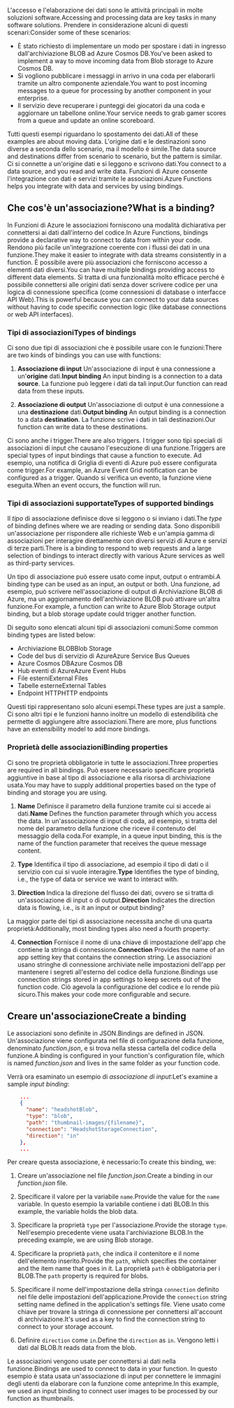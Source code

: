 <span data-ttu-id="bb2f7-101">L'accesso e l'elaborazione dei dati sono le attività principali in molte soluzioni software.</span><span class="sxs-lookup"><span data-stu-id="bb2f7-101">Accessing and processing data are key tasks in many software solutions.</span></span> <span data-ttu-id="bb2f7-102">Prendere in considerazione alcuni di questi scenari:</span><span class="sxs-lookup"><span data-stu-id="bb2f7-102">Consider some of these scenarios:</span></span>

* <span data-ttu-id="bb2f7-103">È stato richiesto di implementare un modo per spostare i dati in ingresso dall'archiviazione BLOB ad Azure Cosmos DB.</span><span class="sxs-lookup"><span data-stu-id="bb2f7-103">You've been asked to implement a way to move incoming data from Blob storage to Azure Cosmos DB.</span></span>
* <span data-ttu-id="bb2f7-104">Si vogliono pubblicare i messaggi in arrivo in una coda per elaborarli tramite un altro componente aziendale.</span><span class="sxs-lookup"><span data-stu-id="bb2f7-104">You want to post incoming messages to a queue for processing by another component in your enterprise.</span></span>
* <span data-ttu-id="bb2f7-105">Il servizio deve recuperare i punteggi dei giocatori da una coda e aggiornare un tabellone online.</span><span class="sxs-lookup"><span data-stu-id="bb2f7-105">Your service needs to grab gamer scores from a queue and update an online scoreboard.</span></span>

<span data-ttu-id="bb2f7-106">Tutti questi esempi riguardano lo spostamento dei dati.</span><span class="sxs-lookup"><span data-stu-id="bb2f7-106">All of these examples are about moving data.</span></span> <span data-ttu-id="bb2f7-107">L'origine dati e le destinazioni sono diverse a seconda dello scenario, ma il modello è simile.</span><span class="sxs-lookup"><span data-stu-id="bb2f7-107">The data source and destinations differ from scenario to scenario, but the pattern is similar.</span></span> <span data-ttu-id="bb2f7-108">Ci si connette a un'origine dati e si leggono e scrivono dati.</span><span class="sxs-lookup"><span data-stu-id="bb2f7-108">You connect to a data source, and you read and write data.</span></span> <span data-ttu-id="bb2f7-109">Funzioni di Azure consente l'integrazione con dati e servizi tramite le associazioni.</span><span class="sxs-lookup"><span data-stu-id="bb2f7-109">Azure Functions helps you integrate with data and services by using bindings.</span></span> 

## <a name="what-is-a-binding"></a><span data-ttu-id="bb2f7-110">Che cos'è un'associazione?</span><span class="sxs-lookup"><span data-stu-id="bb2f7-110">What is a binding?</span></span>

<span data-ttu-id="bb2f7-111">In Funzioni di Azure le associazioni forniscono una modalità dichiarativa per connettersi ai dati dall'interno del codice.</span><span class="sxs-lookup"><span data-stu-id="bb2f7-111">In Azure Functions, bindings provide a declarative way to connect to data from within your code.</span></span> <span data-ttu-id="bb2f7-112">Rendono più facile un'integrazione coerente con i flussi dei dati in una funzione.</span><span class="sxs-lookup"><span data-stu-id="bb2f7-112">They make it easier to integrate with data streams consistently in a function.</span></span> <span data-ttu-id="bb2f7-113">È possibile avere più associazioni che forniscono accesso a elementi dati diversi.</span><span class="sxs-lookup"><span data-stu-id="bb2f7-113">You can have multiple bindings providing access to different data elements.</span></span> <span data-ttu-id="bb2f7-114">Si tratta di una funzionalità molto efficace perché è possibile connettersi alle origini dati senza dover scrivere codice per una logica di connessione specifica (come connessioni di database o interfacce API Web).</span><span class="sxs-lookup"><span data-stu-id="bb2f7-114">This is powerful because you can connect to your data sources without having to code specific connection logic (like database connections or web API interfaces).</span></span>

### <a name="types-of-bindings"></a><span data-ttu-id="bb2f7-115">Tipi di associazioni</span><span class="sxs-lookup"><span data-stu-id="bb2f7-115">Types of bindings</span></span>

<span data-ttu-id="bb2f7-116">Ci sono due tipi di associazioni che è possibile usare con le funzioni:</span><span class="sxs-lookup"><span data-stu-id="bb2f7-116">There are two kinds of bindings you can use with functions:</span></span>

1. <span data-ttu-id="bb2f7-117">**Associazione di input** Un'associazione di input è una connessione a un'**origine** dati.</span><span class="sxs-lookup"><span data-stu-id="bb2f7-117">**Input binding** An input binding is a connection to a data **source**.</span></span> <span data-ttu-id="bb2f7-118">La funzione può leggere i dati da tali input.</span><span class="sxs-lookup"><span data-stu-id="bb2f7-118">Our function can read data from these inputs.</span></span>

1. <span data-ttu-id="bb2f7-119">**Associazione di output** Un'associazione di output è una connessione a una **destinazione** dati.</span><span class="sxs-lookup"><span data-stu-id="bb2f7-119">**Output binding** An output binding is a connection to a data **destination**.</span></span> <span data-ttu-id="bb2f7-120">La funzione scrive i dati in tali destinazioni.</span><span class="sxs-lookup"><span data-stu-id="bb2f7-120">Our function can write data to these destinations.</span></span>

<span data-ttu-id="bb2f7-121">Ci sono anche i trigger.</span><span class="sxs-lookup"><span data-stu-id="bb2f7-121">There are also triggers.</span></span> <span data-ttu-id="bb2f7-122">I trigger sono tipi speciali di associazioni di input che causano l'esecuzione di una funzione.</span><span class="sxs-lookup"><span data-stu-id="bb2f7-122">Triggers are special types of input bindings that cause a function to execute.</span></span> <span data-ttu-id="bb2f7-123">Ad esempio, una notifica di Griglia di eventi di Azure può essere configurata come trigger.</span><span class="sxs-lookup"><span data-stu-id="bb2f7-123">For example, an Azure Event Grid notification can be configured as a trigger.</span></span> <span data-ttu-id="bb2f7-124">Quando si verifica un evento, la funzione viene eseguita.</span><span class="sxs-lookup"><span data-stu-id="bb2f7-124">When an event occurs, the function will run.</span></span>

### <a name="types-of-supported-bindings"></a><span data-ttu-id="bb2f7-125">Tipi di associazioni supportate</span><span class="sxs-lookup"><span data-stu-id="bb2f7-125">Types of supported bindings</span></span>

<span data-ttu-id="bb2f7-126">Il *tipo* di associazione definisce dove si leggono o si inviano i dati.</span><span class="sxs-lookup"><span data-stu-id="bb2f7-126">The *type* of binding defines where we are reading or sending data.</span></span> <span data-ttu-id="bb2f7-127">Sono disponibili un'associazione per rispondere alle richieste Web e un'ampia gamma di associazioni per interagire direttamente con diversi servizi di Azure e servizi di terze parti.</span><span class="sxs-lookup"><span data-stu-id="bb2f7-127">There is a binding to respond to web requests and a large selection of bindings to interact directly with various Azure services as well as third-party services.</span></span>

<span data-ttu-id="bb2f7-128">Un tipo di associazione può essere usato come input, output o entrambi.</span><span class="sxs-lookup"><span data-stu-id="bb2f7-128">A binding type can be used as an input, an output or both.</span></span> <span data-ttu-id="bb2f7-129">Una funzione, ad esempio, può scrivere nell'associazione di output di Archiviazione BLOB di Azure, ma un aggiornamento dell'archiviazione BLOB può attivare un'altra funzione.</span><span class="sxs-lookup"><span data-stu-id="bb2f7-129">For example, a function can write to Azure Blob Storage output binding, but a blob storage update could trigger another function.</span></span>

<span data-ttu-id="bb2f7-130">Di seguito sono elencati alcuni tipi di associazioni comuni:</span><span class="sxs-lookup"><span data-stu-id="bb2f7-130">Some common binding types are listed below:</span></span>
- <span data-ttu-id="bb2f7-131">Archiviazione BLOB</span><span class="sxs-lookup"><span data-stu-id="bb2f7-131">Blob Storage</span></span>
- <span data-ttu-id="bb2f7-132">Code del bus di servizio di Azure</span><span class="sxs-lookup"><span data-stu-id="bb2f7-132">Azure Service Bus Queues</span></span>
- <span data-ttu-id="bb2f7-133">Azure Cosmos DB</span><span class="sxs-lookup"><span data-stu-id="bb2f7-133">Azure Cosmos DB</span></span>
- <span data-ttu-id="bb2f7-134">Hub eventi di Azure</span><span class="sxs-lookup"><span data-stu-id="bb2f7-134">Azure Event Hubs</span></span>
- <span data-ttu-id="bb2f7-135">File esterni</span><span class="sxs-lookup"><span data-stu-id="bb2f7-135">External Files</span></span>
- <span data-ttu-id="bb2f7-136">Tabelle esterne</span><span class="sxs-lookup"><span data-stu-id="bb2f7-136">External Tables</span></span>
- <span data-ttu-id="bb2f7-137">Endpoint HTTP</span><span class="sxs-lookup"><span data-stu-id="bb2f7-137">HTTP endpoints</span></span>

<span data-ttu-id="bb2f7-138">Questi tipi rappresentano solo alcuni esempi.</span><span class="sxs-lookup"><span data-stu-id="bb2f7-138">These types are just a sample.</span></span> <span data-ttu-id="bb2f7-139">Ci sono altri tipi e le funzioni hanno inoltre un modello di estendibilità che permette di aggiungere altre associazioni.</span><span class="sxs-lookup"><span data-stu-id="bb2f7-139">There are more, plus functions have an extensibility model to add more bindings.</span></span>

### <a name="binding-properties"></a><span data-ttu-id="bb2f7-140">Proprietà delle associazioni</span><span class="sxs-lookup"><span data-stu-id="bb2f7-140">Binding properties</span></span>

<span data-ttu-id="bb2f7-141">Ci sono tre proprietà obbligatorie in tutte le associazioni.</span><span class="sxs-lookup"><span data-stu-id="bb2f7-141">Three properties are required in all bindings.</span></span> <span data-ttu-id="bb2f7-142">Può essere necessario specificare proprietà aggiuntive in base al tipo di associazione e alla risorsa di archiviazione usata.</span><span class="sxs-lookup"><span data-stu-id="bb2f7-142">You may have to supply additional properties based on the type of binding and storage you are using.</span></span>

1. <span data-ttu-id="bb2f7-143">**Name** Definisce il parametro della funzione tramite cui si accede ai dati.</span><span class="sxs-lookup"><span data-stu-id="bb2f7-143">**Name** Defines the function parameter through which you access the data.</span></span> <span data-ttu-id="bb2f7-144">In un'associazione di input di coda, ad esempio, si tratta del nome del parametro della funzione che riceve il contenuto del messaggio della coda.</span><span class="sxs-lookup"><span data-stu-id="bb2f7-144">For example, in a queue input binding, this is the name of the function parameter that receives the queue message content.</span></span> 

1. <span data-ttu-id="bb2f7-145">**Type** Identifica il tipo di associazione, ad esempio il tipo di dati o il servizio con cui si vuole interagire.</span><span class="sxs-lookup"><span data-stu-id="bb2f7-145">**Type** Identifies the type of binding, i.e., the type of data or service we want to interact with.</span></span>

1. <span data-ttu-id="bb2f7-146">**Direction** Indica la direzione del flusso dei dati, ovvero se si tratta di un'associazione di input o di output.</span><span class="sxs-lookup"><span data-stu-id="bb2f7-146">**Direction** Indicates the direction data is flowing, i.e., is it an input or output binding?</span></span>

<span data-ttu-id="bb2f7-147">La maggior parte dei tipi di associazione necessita anche di una quarta proprietà:</span><span class="sxs-lookup"><span data-stu-id="bb2f7-147">Additionally, most binding types also need a fourth property:</span></span> 

4. <span data-ttu-id="bb2f7-148">**Connection** Fornisce il nome di una chiave di impostazione dell'app che contiene la stringa di connessione.</span><span class="sxs-lookup"><span data-stu-id="bb2f7-148">**Connection** Provides the name of an app setting key that contains the connection string.</span></span> <span data-ttu-id="bb2f7-149">Le associazioni usano stringhe di connessione archiviate nelle impostazioni dell'app per mantenere i segreti all'esterno del codice della funzione.</span><span class="sxs-lookup"><span data-stu-id="bb2f7-149">Bindings use connection strings stored in app settings to keep secrets out of the function code.</span></span> <span data-ttu-id="bb2f7-150">Ciò agevola la configurazione del codice e lo rende più sicuro.</span><span class="sxs-lookup"><span data-stu-id="bb2f7-150">This makes your code more configurable and secure.</span></span>

## <a name="create-a-binding"></a><span data-ttu-id="bb2f7-151">Creare un'associazione</span><span class="sxs-lookup"><span data-stu-id="bb2f7-151">Create a binding</span></span>

<span data-ttu-id="bb2f7-152">Le associazioni sono definite in JSON.</span><span class="sxs-lookup"><span data-stu-id="bb2f7-152">Bindings are defined in JSON.</span></span> <span data-ttu-id="bb2f7-153">Un'associazione viene configurata nel file di configurazione della funzione, denominato *function.json*, e si trova nella stessa cartella del codice della funzione.</span><span class="sxs-lookup"><span data-stu-id="bb2f7-153">A binding is configured in your function's configuration file, which is named *function.json* and lives in the same folder as your function code.</span></span>

 <span data-ttu-id="bb2f7-154">Verrà ora esaminato un esempio di *associazione di input*:</span><span class="sxs-lookup"><span data-stu-id="bb2f7-154">Let's examine a sample *input binding*:</span></span>

```json
    ...
    {
      "name": "headshotBlob",
      "type": "blob",
      "path": "thumbnail-images/{filename}",
      "connection": "HeadshotStorageConnection",
      "direction": "in"
    },
    ...
```

<span data-ttu-id="bb2f7-155">Per creare questa associazione, è necessario:</span><span class="sxs-lookup"><span data-stu-id="bb2f7-155">To create this binding, we:</span></span>

1. <span data-ttu-id="bb2f7-156">Creare un'associazione nel file *function.json*.</span><span class="sxs-lookup"><span data-stu-id="bb2f7-156">Create a binding in our *function.json* file.</span></span>

1. <span data-ttu-id="bb2f7-157">Specificare il valore per la variabile `name`.</span><span class="sxs-lookup"><span data-stu-id="bb2f7-157">Provide the value for the `name` variable.</span></span> <span data-ttu-id="bb2f7-158">In questo esempio la variabile contiene i dati BLOB.</span><span class="sxs-lookup"><span data-stu-id="bb2f7-158">In this example, the variable holds the blob data.</span></span>

1. <span data-ttu-id="bb2f7-159">Specificare la proprietà `type` per l'associazione.</span><span class="sxs-lookup"><span data-stu-id="bb2f7-159">Provide the storage `type`.</span></span> <span data-ttu-id="bb2f7-160">Nell'esempio precedente viene usata l'archiviazione BLOB.</span><span class="sxs-lookup"><span data-stu-id="bb2f7-160">In the preceding example, we are using Blob storage.</span></span>

1. <span data-ttu-id="bb2f7-161">Specificare la proprietà `path`, che indica il contenitore e il nome dell'elemento inserito.</span><span class="sxs-lookup"><span data-stu-id="bb2f7-161">Provide the `path`, which specifies the container and the item name that goes in it.</span></span> <span data-ttu-id="bb2f7-162">La proprietà `path` è obbligatoria per i BLOB.</span><span class="sxs-lookup"><span data-stu-id="bb2f7-162">The `path` property is required for blobs.</span></span>

1. <span data-ttu-id="bb2f7-163">Specificare il nome dell'impostazione della stringa `connection` definito nel file delle impostazioni dell'applicazione.</span><span class="sxs-lookup"><span data-stu-id="bb2f7-163">Provide the `connection` string setting name defined in the application's settings file.</span></span> <span data-ttu-id="bb2f7-164">Viene usato come chiave per trovare la stringa di connessione per connettersi all'account di archiviazione.</span><span class="sxs-lookup"><span data-stu-id="bb2f7-164">It's used as a key to find the connection string to connect to your storage account.</span></span>

1. <span data-ttu-id="bb2f7-165">Definire `direction` come `in`.</span><span class="sxs-lookup"><span data-stu-id="bb2f7-165">Define the `direction` as `in`.</span></span> <span data-ttu-id="bb2f7-166">Vengono letti i dati dal BLOB.</span><span class="sxs-lookup"><span data-stu-id="bb2f7-166">It reads data from the blob.</span></span>

<span data-ttu-id="bb2f7-167">Le associazioni vengono usate per connettersi ai dati nella funzione.</span><span class="sxs-lookup"><span data-stu-id="bb2f7-167">Bindings are used to connect to data in your function.</span></span> <span data-ttu-id="bb2f7-168">In questo esempio è stata usata un'associazione di input per connettere le immagini degli utenti da elaborare con la funzione come anteprime.</span><span class="sxs-lookup"><span data-stu-id="bb2f7-168">In this example, we used an input binding to connect user images to be processed by our function as thumbnails.</span></span>
